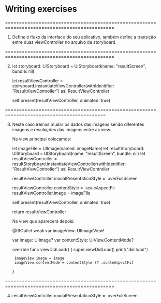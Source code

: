 #  Writing exercises
=============================================================================================

1) Define o fluxo da interface do seu aplicativo, também define a transição entre duas viewController no arquivo de storyboard.

=============================================================================================

2) let storyboard: UIStoryboard = UIStoryboard(name: "resultScreen", bundle: nil)

   let resultViewController = storyboard.instantiateViewController(withIdentifier: "ResultViewController") as! ResultViewController
        
   self.present(resultViewController, animated: true)
   
==========================================================================================   

3) Neste caso iremos mudar os dados das imagens sendo diferentes imagens e resoluções das imagens entre as view.

   Na view principal colocamos: 
   
   let imageFile = UIImage(named: imageName)
   let resultStoryboard: UIStoryboard = UIStoryboard(name: "resultScreen", bundle: nil)
   let resultViewController = resultStoryboard.instantiateViewController(withIdentifier: "ResultViewController") as! ResultViewController

   resultViewController.modalPresentationStyle = .overFullScreen
   
   resultViewController.contentStyle = .scaleAspectFit
   resultViewController.image = imageFile
   
   self.present(resultViewController, animated: true)

   return resultViewController 
   
   
   Na view que aparecerá depois:

    @IBOutlet weak var imageView: UIImageView!
    
    var image: UIImage?
    var contentStyle: UIView.ContentMode?
    
    
    override func viewDidLoad() {
        super.viewDidLoad()
        print("did load")

        imageView.image = image
        imageView.contentMode = contentStyle ?? .scaleAspectFit
        
    }
        
=============================================================================================

4) resultViewController.modalPresentationStyle = .overFullScreen

